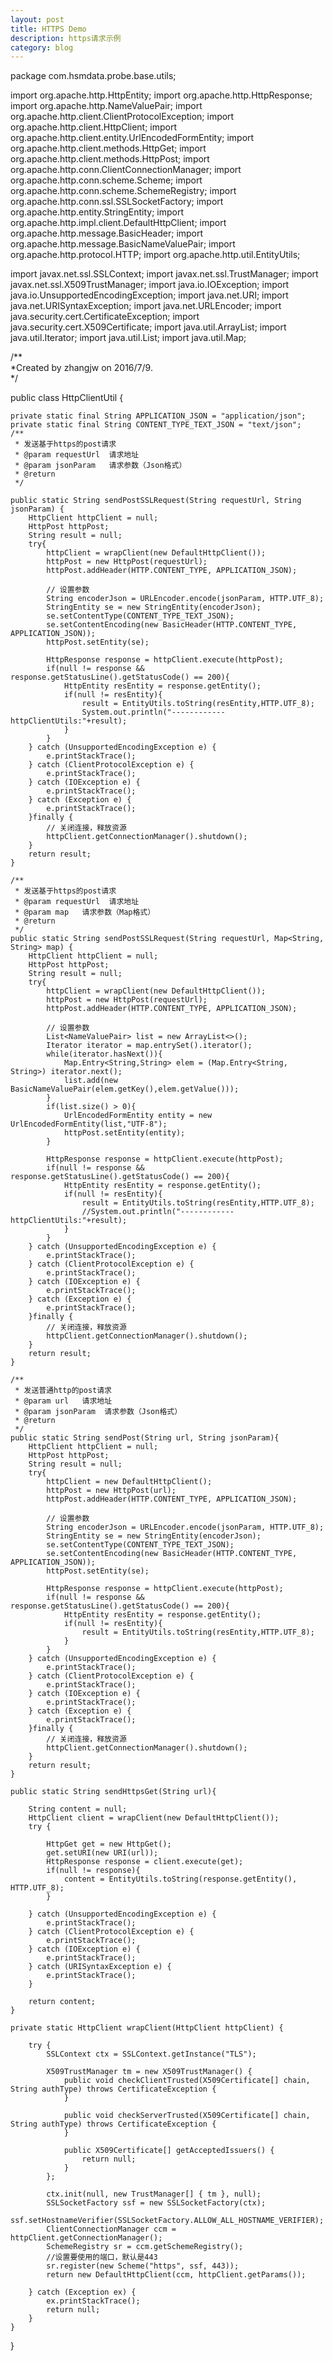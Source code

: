 ```yaml
---
layout: post
title: HTTPS Demo
description: https请求示例
category: blog
---
```


package com.hsmdata.probe.base.utils;

import org.apache.http.HttpEntity;
import org.apache.http.HttpResponse;
import org.apache.http.NameValuePair;
import org.apache.http.client.ClientProtocolException;
import org.apache.http.client.HttpClient;
import org.apache.http.client.entity.UrlEncodedFormEntity;
import org.apache.http.client.methods.HttpGet;
import org.apache.http.client.methods.HttpPost;
import org.apache.http.conn.ClientConnectionManager;
import org.apache.http.conn.scheme.Scheme;
import org.apache.http.conn.scheme.SchemeRegistry;
import org.apache.http.conn.ssl.SSLSocketFactory;
import org.apache.http.entity.StringEntity;
import org.apache.http.impl.client.DefaultHttpClient;
import org.apache.http.message.BasicHeader;
import org.apache.http.message.BasicNameValuePair;
import org.apache.http.protocol.HTTP;
import org.apache.http.util.EntityUtils;

import javax.net.ssl.SSLContext;
import javax.net.ssl.TrustManager;
import javax.net.ssl.X509TrustManager;
import java.io.IOException;
import java.io.UnsupportedEncodingException;
import java.net.URI;
import java.net.URISyntaxException;
import java.net.URLEncoder;
import java.security.cert.CertificateException;
import java.security.cert.X509Certificate;
import java.util.ArrayList;
import java.util.Iterator;
import java.util.List;
import java.util.Map;

/**\
 *Created by zhangjw on 2016/7/9.\
 */
 
public class HttpClientUtil {

    private static final String APPLICATION_JSON = "application/json";
    private static final String CONTENT_TYPE_TEXT_JSON = "text/json";
    /**
     * 发送基于https的post请求
     * @param requestUrl  请求地址
     * @param jsonParam   请求参数（Json格式）
     * @return
     */

    public static String sendPostSSLRequest(String requestUrl, String jsonParam) {
        HttpClient httpClient = null;
        HttpPost httpPost;
        String result = null;
        try{
            httpClient = wrapClient(new DefaultHttpClient());
            httpPost = new HttpPost(requestUrl);
            httpPost.addHeader(HTTP.CONTENT_TYPE, APPLICATION_JSON);

            // 设置参数
            String encoderJson = URLEncoder.encode(jsonParam, HTTP.UTF_8);
            StringEntity se = new StringEntity(encoderJson);
            se.setContentType(CONTENT_TYPE_TEXT_JSON);
            se.setContentEncoding(new BasicHeader(HTTP.CONTENT_TYPE, APPLICATION_JSON));
            httpPost.setEntity(se);

            HttpResponse response = httpClient.execute(httpPost);
            if(null != response && response.getStatusLine().getStatusCode() == 200){
                HttpEntity resEntity = response.getEntity();
                if(null != resEntity){
                    result = EntityUtils.toString(resEntity,HTTP.UTF_8);
                    System.out.println("------------httpClientUtils:"+result);
                }
            }
        } catch (UnsupportedEncodingException e) {
            e.printStackTrace();
        } catch (ClientProtocolException e) {
            e.printStackTrace();
        } catch (IOException e) {
            e.printStackTrace();
        } catch (Exception e) {
            e.printStackTrace();
        }finally {
            // 关闭连接，释放资源
            httpClient.getConnectionManager().shutdown();
        }
        return result;
    }

    /**
     * 发送基于https的post请求
     * @param requestUrl  请求地址
     * @param map   请求参数（Map格式）
     * @return
     */
    public static String sendPostSSLRequest(String requestUrl, Map<String, String> map) {
        HttpClient httpClient = null;
        HttpPost httpPost;
        String result = null;
        try{
            httpClient = wrapClient(new DefaultHttpClient());
            httpPost = new HttpPost(requestUrl);
            httpPost.addHeader(HTTP.CONTENT_TYPE, APPLICATION_JSON);

            // 设置参数
            List<NameValuePair> list = new ArrayList<>();
            Iterator iterator = map.entrySet().iterator();
            while(iterator.hasNext()){
                Map.Entry<String,String> elem = (Map.Entry<String, String>) iterator.next();
                list.add(new BasicNameValuePair(elem.getKey(),elem.getValue()));
            }
            if(list.size() > 0){
                UrlEncodedFormEntity entity = new UrlEncodedFormEntity(list,"UTF-8");
                httpPost.setEntity(entity);
            }

            HttpResponse response = httpClient.execute(httpPost);
            if(null != response && response.getStatusLine().getStatusCode() == 200){
                HttpEntity resEntity = response.getEntity();
                if(null != resEntity){
                    result = EntityUtils.toString(resEntity,HTTP.UTF_8);
                    //System.out.println("------------httpClientUtils:"+result);
                }
            }
        } catch (UnsupportedEncodingException e) {
            e.printStackTrace();
        } catch (ClientProtocolException e) {
            e.printStackTrace();
        } catch (IOException e) {
            e.printStackTrace();
        } catch (Exception e) {
            e.printStackTrace();
        }finally {
            // 关闭连接，释放资源
            httpClient.getConnectionManager().shutdown();
        }
        return result;
    }

    /**
     * 发送普通http的post请求
     * @param url   请求地址
     * @param jsonParam  请求参数（Json格式）
     * @return
     */
    public static String sendPost(String url, String jsonParam){
        HttpClient httpClient = null;
        HttpPost httpPost;
        String result = null;
        try{
            httpClient = new DefaultHttpClient();
            httpPost = new HttpPost(url);
            httpPost.addHeader(HTTP.CONTENT_TYPE, APPLICATION_JSON);

            // 设置参数
            String encoderJson = URLEncoder.encode(jsonParam, HTTP.UTF_8);
            StringEntity se = new StringEntity(encoderJson);
            se.setContentType(CONTENT_TYPE_TEXT_JSON);
            se.setContentEncoding(new BasicHeader(HTTP.CONTENT_TYPE, APPLICATION_JSON));
            httpPost.setEntity(se);

            HttpResponse response = httpClient.execute(httpPost);
            if(null != response && response.getStatusLine().getStatusCode() == 200){
                HttpEntity resEntity = response.getEntity();
                if(null != resEntity){
                    result = EntityUtils.toString(resEntity,HTTP.UTF_8);
                }
            }
        } catch (UnsupportedEncodingException e) {
            e.printStackTrace();
        } catch (ClientProtocolException e) {
            e.printStackTrace();
        } catch (IOException e) {
            e.printStackTrace();
        } catch (Exception e) {
            e.printStackTrace();
        }finally {
            // 关闭连接，释放资源
            httpClient.getConnectionManager().shutdown();
        }
        return result;
    }

    public static String sendHttpsGet(String url){

        String content = null;
        HttpClient client = wrapClient(new DefaultHttpClient());
        try {

            HttpGet get = new HttpGet();
            get.setURI(new URI(url));
            HttpResponse response = client.execute(get);
            if(null != response){
                content = EntityUtils.toString(response.getEntity(), HTTP.UTF_8);
            }

        } catch (UnsupportedEncodingException e) {
            e.printStackTrace();
        } catch (ClientProtocolException e) {
            e.printStackTrace();
        } catch (IOException e) {
            e.printStackTrace();
        } catch (URISyntaxException e) {
            e.printStackTrace();
        }

        return content;
    }

    private static HttpClient wrapClient(HttpClient httpClient) {

        try {
            SSLContext ctx = SSLContext.getInstance("TLS");

            X509TrustManager tm = new X509TrustManager() {
                public void checkClientTrusted(X509Certificate[] chain, String authType) throws CertificateException {
                }

                public void checkServerTrusted(X509Certificate[] chain, String authType) throws CertificateException {
                }

                public X509Certificate[] getAcceptedIssuers() {
                    return null;
                }
            };

            ctx.init(null, new TrustManager[] { tm }, null);
            SSLSocketFactory ssf = new SSLSocketFactory(ctx);
            ssf.setHostnameVerifier(SSLSocketFactory.ALLOW_ALL_HOSTNAME_VERIFIER);
            ClientConnectionManager ccm = httpClient.getConnectionManager();
            SchemeRegistry sr = ccm.getSchemeRegistry();
            //设置要使用的端口，默认是443
            sr.register(new Scheme("https", ssf, 443));
            return new DefaultHttpClient(ccm, httpClient.getParams());

        } catch (Exception ex) {
            ex.printStackTrace();
            return null;
        }
    }

}